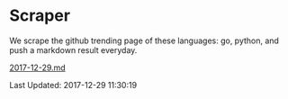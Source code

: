 # Scraper

We scrape the github trending page of these languages: go, python, and push a markdown result everyday.

[2017-12-29.md](https://github.com/borays/Scraper/blob/master/2017-12-29.md)

Last Updated: 2017-12-29 11:30:19